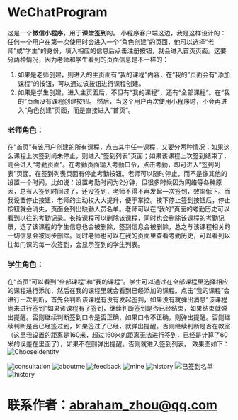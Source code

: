 # WeChatProgram
 这是一个**微信小程序**，用于**课堂签到**的。
 小程序客户端这边，我是这样设计的：任何一个用户在第一次使用时会进入一个“角色创建”的页面，他可以选择“老师”或“学生”的身份，填入相应的信息后点击注册按钮，就会进入首页页面。这要分两种情况，因为老师和学生看到的页面信息是不一样的：
1. 如果是老师创建，则进入的主页面有“我的课程”内容，在“我的”页面会有“添加课程”的按钮，可以通过该按钮进行课程创建。
2. 如果是学生创建，进入主页面后，不但有“我的课程”，还有“全部课程”。在“我的”页面没有课程创建按钮。
然后，当这个用户再次使用小程序时，不会再进入“角色创建”页面，而是直接进入“首页”。
### 老师角色：
 在“首页”有该用户创建的所有课程，点击其中任一课程，又要分两种情况：如果这么课程上次签到尚未停止，则进入“签到列表”页面；如果该课程上次签到结束了，则会进入“考勤页面”。在考勤页面输入考勤口令，点击考勤，即可进入“签到列表”页面。在签到列表页面有停止考勤按钮。老师可以随时停止，而不是像其他的设置一个时间，比如说：设置考勤时间为2分钟，但很多时候因为网络等各种原因，总有人签到时间过了，还没签到，老师不得不再发起一次签到，效率低下。而我设置停止按钮，老师的主动权大大提升，便于掌控。按下停止签到按钮后，停止按钮就会消失，页面会列出缺勤人员名单。老师可以在“我的”页面的考勤历史可以看到以往的考勤记录。长按课程可以删除该课程，同时也会删除该课程的考勤记录，选了该课程的学生信息也会被删除，签到信息会被删除，总之与该课程相关的一切信息会被同步删除。同时老师也可以在我的页面里查看考勤历史，可以看到以往每门课的每一次签到，会显示签到的学生列表。
 ### 学生角色：
   在“首页”可以看到“全部课程”和“我的课程”。学生可以通过在全部课程里选择相应的课程进行添加，然后在我的课程里就会看到已经添加的课程。点击“我的课程”会进行一次判断，首先会判断该课程有没有发起签到，如果没有就弹出消息“该课程尚未进行签到”如果该课程有了签到，继续判断签到是否已经结束，如果结束就弹出提醒。否则继续判断签到口令是否正确，如果口令不正确，则弹出提醒。否则继续判断是否已经签过到，如果签过了已经，就弹出提醒。否则继续判断是否在教室（这里我设置的距离是160米，超过160米的距离无法进行签到，已经是计算了60米的误差在里面了），如果不在则弹出提醒。否则就进入签到列表。
  效果图如下：
  ![ChooseIdentity](https://github.com/NeglectOverlook/WeChatProgram/blob/master/picture/1.JPG "角色创建")
  
 ![consultation](https://github.com/NeglectOverlook/WeChatProgram/blob/master/picture/2.jpg "客服咨询")
  ![aboutme](https://github.com/NeglectOverlook/WeChatProgram/blob/master/picture/3.jpg "关于页面")
   ![feedback](https://github.com/NeglectOverlook/WeChatProgram/blob/master/picture/4.jpg "意见反馈")
    ![mine](https://github.com/NeglectOverlook/WeChatProgram/blob/master/picture/5.jpg "我的页面")
     ![history](https://github.com/NeglectOverlook/WeChatProgram/blob/master/picture/6.jpg "历史记录")
     ![已签到名单](https://github.com/NeglectOverlook/WeChatProgram/blob/master/picture/7.jpg "已签到名单")
     ![history](https://github.com/NeglectOverlook/WeChatProgram/blob/master/picture/8.jpg "历史记录")
# 联系作者：abraham_zhou@qq.com
